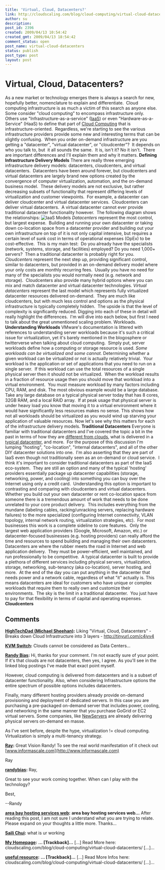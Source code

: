 ```yaml
---
title: 'Virtual, Cloud, Datacenters?'
link: http://cloudscaling.com/blog/cloud-computing/virtual-cloud-datacenters/
author: su
description: 
post_id: 2396
created: 2009/04/13 10:54:42
created_gmt: 2009/04/13 18:54:42
comment_status: open
post_name: virtual-cloud-datacenters
status: publish
post_type: post
layout: post
---
```


# Virtual, Cloud, Datacenters?

As a new market or technology emerges there is always a search for new, hopefully better, nomenclature to explain and differentiate.  Cloud computing infrastructure is as much a victim of this search as anyone else.  Some consider "cloud computing" to encompass infrastructure only.  Others use "Infrastructure-as-a-service" ([IaaS](http://en.wikipedia.org/wiki/IaaS)) or even "Hardware-as-a-Service" (HaaS) to define that part of [Cloud Computing](http://en.wikipedia.org/wiki/Cloud_computing) that is infrastructure-oriented.  Regardless, we're starting to see the various infrastructure providers provide some new and interesting terms that can be slightly confusing.  When you order on-demand infrastructure are you getting a "datacenter", "virtual datacenter", or "cloudcenter"?  It depends on who you talk to, but  it all sounds the same.  It is, isn't it? No it isn't.  There are important differences and I'll explain them and why it matters. **Defining Infrastructure Delivery Models** There are really three emerging infrastructure delivery models: datacenters, cloudcenters, and virtual datacenters.  Datacenters have been around forever, but cloudcenters and virtual datacenters are largely brand new options created by the convergence of computer virtualization, automation, and the on-demand business model.  These delivery models are not exclusive, but rather decreasing subsets of functionality that represent differing levels of virtualization and customer viewpoints.  For example, a datacenter can deliver cloudcenter and virtual datacenter services.  Cloudcenters can deliver virtual datacenters.  A virtual datacenter cannot ever provide traditional datacenter functionality however.  The following diagram shows the relationships: ![IaaS Models](http://neotactics.com/wp-content/uploads/2009/04/iaas-models-300x196.png) _Datacenters_ represent the most control, but largest expense.  Building and running your own datacenter or taking down co-location space from a datacenter provider and building out your own infrastructure on top of it is not only capital intensive, but requires a certain level of sunk cost in terms of operational expenses (OpEx) to be cost-effective.  This is my main test:  Do you already have the specialists (network, systems, storage, and facilities) employed? Do you need 1,000+ servers?  Then a traditional datacenter is probably right for you. _Cloudcenters_ represent the next step up, providing significant control, similar to datacenters, but provided in an on-demand delivery model where your only costs are monthly recurring fees.  Usually you have no need for many of the specialists you would normally need (e.g. network and storage).  Cloudcenters also provide many hybrid options where you can mix and match datacenter and virtual datacenter technologies. _Virtual datacenters_ represent the last model which represents fully virtualized datacenter resources delivered on-demand.  They are much like cloudcenters, but with much less control and options as the physical infrastructure is typically completely hidden.  The upside is that the level of complexity is significantly reduced. Digging into each of these in detail will really highlight the differences.  I'm will dive into each below, but first I need to talk about the great unmentioned scaling problem. Workloads. **Understanding Workloads** VMware's documentation is littered with references to understanding server workloads because it's such a critical issue for virtualization, yet it's barely mentioned in the blogosphere or twitterverse when talking about cloud computing.  Simply put, server workloads define how a computing or storage resource is used. _Some workloads can be virtualized and some cannot._ Determining whether a given workload can be virtualized or not is actually relatively trivial.  Your workload is the application or set of applications that you need to run on a single server.  If this workload can use the total resources of a single physical server then it should not be virtualized.  When the workload results in a fraction of resource usage then you should move that workload into a virtual environment.  You must measure workload by many factors including CPU, RAM, and disk. The most obvious example would be a large database.  Take any large database on a typical physical server today that has 8 cores, 32GB RAM, and a local RAID array.  If at peak usage that physical server is under heavy load you know that moving it to a virtual environment where it would have significantly less resources makes no sense. This shows how not all workloads should be virtualized as you would wind up starving your application of valuable resources. Now let's see why this matters for each of the infrastructure delivery models. **Traditional Datacenters** Everyone is familiar with traditional datacenters and I've covered the topic a bit in the past in terms of how they are [different from clouds](http://neotactics.com/blog/uncategorized/clouds-are-not-datacenters), what is delivered in a [typical datacenter](http://neotactics.com/blog/cloud-computing/defining-infrastructure-clouds), and more.  For the purpose of this discussion I'm lumping "hosting", "co-location", "internal datacenters", and all of the other DIY datacenter solutions into one.  I'm also asserting that they are part of IaaS even though not traditionally seen as an on-demand or cloud service.  I think it's important to consider traditional datacenters as part of the IaaS eco-system.  They are still an option and many of the typical 'hosting' providers essentially package up datacenter capabilities (storage, networking, power, and cooling) into something you can buy over the Internet using only a credit card.  Understanding this option is important to contrasting and comparing with cloudcenters and virtual datacenters. Whether you build out your own datacenter or rent co-location space from someone there is a tremendous amount of work that needs to be done unrelated to your core product delivery.  This includes everything from the mundane (labeling cables, racking/unracking servers, replacing hardware failures) to the more specialized (configuring Internet connectivity, VLAN topology, internal network routing, virtualization strategies, etc).  For most businesses this work is a complete sideline to core features.  Only the largest web application providers (Google, Microsoft, Amazon, etc.) or datacenter-focused businesses (e.g. hosting providers) can really afford the time and resources to spend building and managing their own datacenters. Datacenters are where the rubber meets the road in Internet and web application delivery.  They must be power-efficient, well maintained, and run professionally to be competitive.  A typical datacenter is built to provide a plethora of different services including physical servers, virtualization, storage, networking, sub-tenancy (aka co-location), server hosting, and more.  At the end of the day you can put anything in the datacenter that needs power and a network cable, regardless of what "it" actually is. This means datacenters are ideal for customers who have unique or complex workloads that require them to really own and customize their environments.  The sky is the limit in a traditional datacenter.  You just have to pay for that flexibility in terms of capital and operating expenses. **Cloudcenters**

## Comments

**[HighTechDad (Michael Sheehan)](#81 "2009-04-13 20:53:05"):** Liking "Virtual, Cloud, Datacenters" - Breaks down Cloud Infrastructure into 3 layers - http://tinyurl.com/c4jvv4

**[KVM Switch](#82 "2009-04-13 22:21:50"):** Clouds cannot be considered as Data Centers...

**[Randy Bias](#83 "2009-04-14 10:55:40"):** Hi, thanks for your comment. I'm not exactly sure of your point. If it's that clouds are not datacenters, then yes, I agree. As you'll see in the linked blog postings I've made that exact point myself.  
  
However, cloud computing is delivered from datacenters and is a subset of datacenter functionality. Also, when considering Infrastructure options the entire spectrum of possible options includes datacenters.  
  
Finally, many different hosting providers already provide on-demand provisioning and deployment of dedicated servers. In this case you are purchasing a pre-packaged on-demand server that includes power, cooling, and networking in the same manner that you purchase GoGrid or EC2 virtual servers. Some companies, like [NewServers](http://www.newservers.com/) are already delivering physical servers on-demand en masse.  
  
As I've sent before, despite the hype, virtualization != cloud computing. Virtualization is simply a multi-tenancy strategy.

**[Ray](#84 "2009-04-18 09:40:45"):** Great Vision Randy! To see the real world manifestation of it check out [www.informascale.com](http://www.informascale.com)  
  
Ray

**[randybias](#85 "2009-04-19 00:02:07"):** Ray,  
  
Great to see your work coming together. When can I play with the technology?  
  
Best,  
  
  
\--Randy

**[area bay hosting services web](#86 "2009-04-23 18:30:30"):** **area bay hosting services web...** After reading this post, I am not sure I understand what you are trying to relate. Please expand on your thoughts a little more. Thanks...

**[Saili Chui](#87 "2010-08-11 02:11:43"):** what is ur working

**[My Homepage](#2335 "2013-06-08 20:30:19"):** **... [Trackback]...** [...] Read More here: cloudscaling.com/blog/cloud-computing/virtual-cloud-datacenters/ [...]...

**[useful resource](#2555 "2013-07-16 07:10:06"):** **... [Trackback]...** [...] Read More Infos here: cloudscaling.com/blog/cloud-computing/virtual-cloud-datacenters/ [...]...

